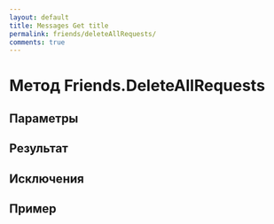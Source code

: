 ```yaml
---
layout: default
title: Messages Get title
permalink: friends/deleteAllRequests/
comments: true
---
```


# Метод Friends.DeleteAllRequests

## Параметры

## Результат

## Исключения

## Пример
```csharp

```
